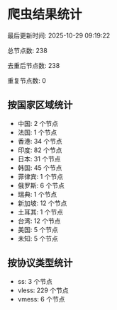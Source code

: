 # 爬虫结果统计

最后更新时间: 2025-10-29 09:19:22

总节点数: 238

去重后节点数: 238

重复节点数: 0

## 按国家区域统计

- 中国: 2 个节点
- 法国: 1 个节点
- 香港: 34 个节点
- 印度: 82 个节点
- 日本: 31 个节点
- 韩国: 45 个节点
- 菲律宾: 1 个节点
- 俄罗斯: 6 个节点
- 瑞典: 1 个节点
- 新加坡: 12 个节点
- 土耳其: 1 个节点
- 台湾: 12 个节点
- 美国: 5 个节点
- 未知: 5 个节点

## 按协议类型统计

- ss: 3 个节点
- vless: 229 个节点
- vmess: 6 个节点
